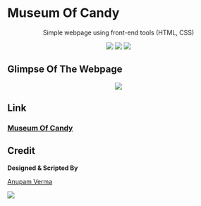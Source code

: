 # Museum Of Candy

<p align="center">
Simple webpage using front-end tools (HTML, CSS)
</p>

<p align="center">
<a href="https://github.com/anupam215769/museum-of-candy/graphs/contributors"><img src="https://img.shields.io/github/contributors/anupam215769/museum-of-candy?color=brightgreen"></a>
<a href="https://github.com/anupam215769/museum-of-candy/stargazers"><img src="https://img.shields.io/github/stars/anupam215769/museum-of-candy?color=0059b3"></a>
<a href="https://github.com/anupam215769/museum-of-candy/network/members"><img src="https://img.shields.io/github/forks/anupam215769/museum-of-candy?color=yellow"></a>
</p>
  
  
## Glimpse Of The Webpage

<p align="center"><img src="https://i.ibb.co/bNTKtNY/Screenshot-4.png"></p>

## Link

### [Museum Of Candy](https://anupam215769.github.io/museum-of-candy/)

## Credit

**Designed & Scripted By**

[Anupam Verma](https://github.com/anupam215769)

<a href="https://github.com/smaranjitghose/awesome-portfolio-websites/graphs/contributors">
  <img src="https://contributors-img.web.app/image?repo=anupam215769/museum-of-candy" />
</a>
